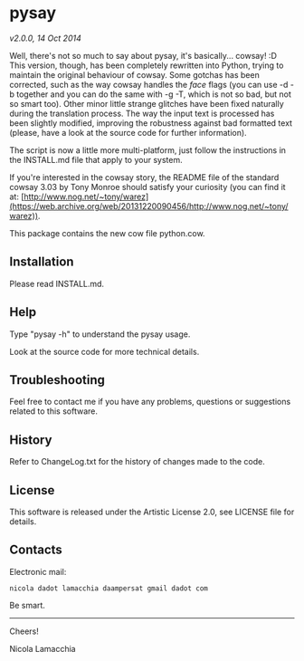 pysay
=====
_v2.0.0, 14 Oct 2014_

Well, there's not so much to say about pysay, it's basically... cowsay! :D
This version, though, has been completely rewritten into Python, trying to
maintain the original behaviour of cowsay. Some gotchas has been corrected,
such as the way cowsay handles the *face* flags (you can use -d -b together
and you can do the same with -g -T, which is not so bad, but not so smart too).
Other minor little strange glitches have been fixed naturally during the
translation process. The way the input text is processed has been slightly
modified, improving the robustness against bad formatted text (please, have a
look at the source code for further information).

The script is now a little more multi-platform, just follow the instructions
in the INSTALL.md file that apply to your system.

If you're interested in the cowsay story, the README file of the standard
cowsay 3.03 by Tony Monroe should satisfy your curiosity (you can find it at:
[http://www.nog.net/~tony/warez](https://web.archive.org/web/20131220090456/http://www.nog.net/~tony/warez)).

This package contains the new cow file python.cow.

 Installation
--------------

  Please read INSTALL.md.

 Help
------

  Type "pysay -h" to understand the pysay usage.

  Look at the source code for more technical details.

 Troubleshooting
-----------------

  Feel free to contact me if you have any problems, questions or suggestions
  related to this software.

 History
---------

  Refer to ChangeLog.txt for the history of changes made to the code.

 License
---------

  This software is released under the Artistic License 2.0, see LICENSE file
  for details.

 Contacts
----------

  Electronic mail:

    nicola dadot lamacchia daampersat gmail dadot com

  Be smart.

- - - - - - - - - - - - - - - - - - - - - - - - - - - - - - - - - - - - - - - -

Cheers!

Nicola Lamacchia
